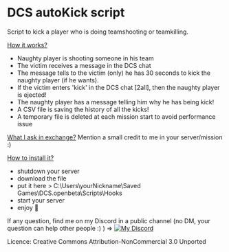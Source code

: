 # DCS autoKick script
Script to kick a player who is doing teamshooting or teamkilling.

<ins>How it works?</ins>
- Naughty player is shooting someone in his team
- The victim receives a message in the DCS chat
- The message tells to the victim (only) he has 30 seconds to kick the naughty player (if he wants).
- If the victim enters 'kick' in the DCS chat [2all], then the naughty player is ejected!
- The naughty player has a message telling him why he has being kick!
- A CSV file is saving the history of all the kicks!
- A temporary file is deleted at each mission start to avoid performance issue

<ins>What I ask in exchange?</ins>
Mention a small credit to me in your server/mission :) 

<ins>How to install it?</ins>
- shutdown your server
- download the file
- put it here > C:\Users\yourNickname\Saved Games\DCS.openbeta\Scripts\Hooks
- start your server
- enjoy 🙂

If any question, find me on my Discord in a public channel (no DM, your question can help other people :) ) =>
[![My Discord](https://cdn.discordapp.com/attachments/559138601573548052/999311782382424084/unknown.png)](https://discord.gg/ZUZdMzQ)

Licence: Creative Commons Attribution-NonCommercial 3.0 Unported